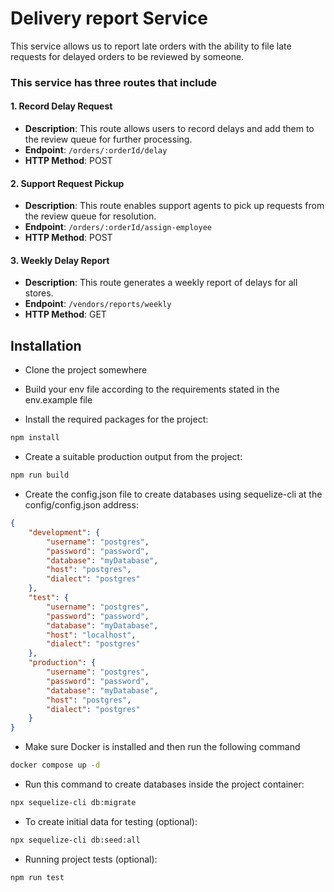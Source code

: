# Delivery report Service

This service allows us to report late orders with the ability to file late requests for delayed orders to be reviewed by someone.

### This service has three routes that include

#### 1. Record Delay Request
- **Description**: This route allows users to record delays and add them to the review queue for further processing.
- **Endpoint**: `/orders/:orderId/delay`
- **HTTP Method**: POST

#### 2. Support Request Pickup
- **Description**: This route enables support agents to pick up requests from the review queue for resolution.
- **Endpoint**: `/orders/:orderId/assign-employee`
- **HTTP Method**: POST

#### 3. Weekly Delay Report
- **Description**: This route generates a weekly report of delays for all stores.
- **Endpoint**: `/vendors/reports/weekly`
- **HTTP Method**: GET

## Installation
- Clone the project somewhere

- Build your env file according to the requirements stated in the env.example file

- Install the required packages for the project:
```bash
npm install
```

- Create a suitable production output from the project:
```bash
npm run build
```

- Create the config.json file to create databases using sequelize-cli at the config/config.json address:
```json
{
    "development": {
        "username": "postgres",
        "password": "password",
        "database": "myDatabase",
        "host": "postgres",
        "dialect": "postgres"
    },
    "test": {
        "username": "postgres",
        "password": "password",
        "database": "myDatabase",
        "host": "localhost",
        "dialect": "postgres"
    },
    "production": {
        "username": "postgres",
        "password": "password",
        "database": "myDatabase",
        "host": "postgres",
        "dialect": "postgres"
    }
}
```
- Make sure Docker is installed and then run the following command
```bash
docker compose up -d
```
- Run this command to create databases inside the project container:
```bash
npx sequelize-cli db:migrate 
```
- To create initial data for testing (optional):
```bash
npx sequelize-cli db:seed:all
```

- Running project tests (optional):
```bash
npm run test
```
